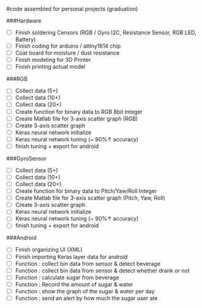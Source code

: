 #code assembled for personal projects (graduation)

###Hardware
- [ ] Finish soldering Censors (RGB / Gyro I2C, Resistance Sensor, RGB LED, Battery)
- [ ] Finish coding for arduino / attiny1614 chip
- [ ] Coat board for moisture / dust resistance
- [ ] Finish modeling for 3D Printer
- [ ] Finish printing actual model

###RGB
- [ ] Collect data (5+)
- [ ] Collect data (10+)
- [ ] Collect data (20+)
- [ ] Create function for binary data to RGB 8bit Integer
- [ ] Create Matlab file for 3-axis scatter graph (RGB)
- [ ] Create 3-axis scatter graph
- [ ] Keras neural network initialize
- [ ] Keras neural network tuning (~ 90%↑ accuracy)
- [ ] finish tuning + export for android

###GyroSensor
- [ ] Collect data (5+)
- [ ] Collect data (10+)
- [ ] Collect data (20+)
- [ ] Create function for binary data to Pitch/Yaw/Roll Integer
- [ ] Create Matlab file for 3-axis scatter graph (Pitch, Yaw, Roll)
- [ ] Create 3-axis scatter graph
- [ ] Keras neural network initialize
- [ ] Keras neural network tuning (~ 90%↑ accuracy)
- [ ] finish tuning + export for android

###Android
- [ ] Finish organizing UI (XML)
- [ ] Finish importing Keras layer data for android
- [ ] Function : collect bin data from sensor & detect beverage
- [ ] Function : collect bin data from sensor & detect whether drank or not
- [ ] Function : calculate sugar from beverage
- [ ] Function : Record the amount of sugar & water 
- [ ] Function : show the graph of the sugar & water per day
- [ ] Function : send an alert by how much the sugar user ate
